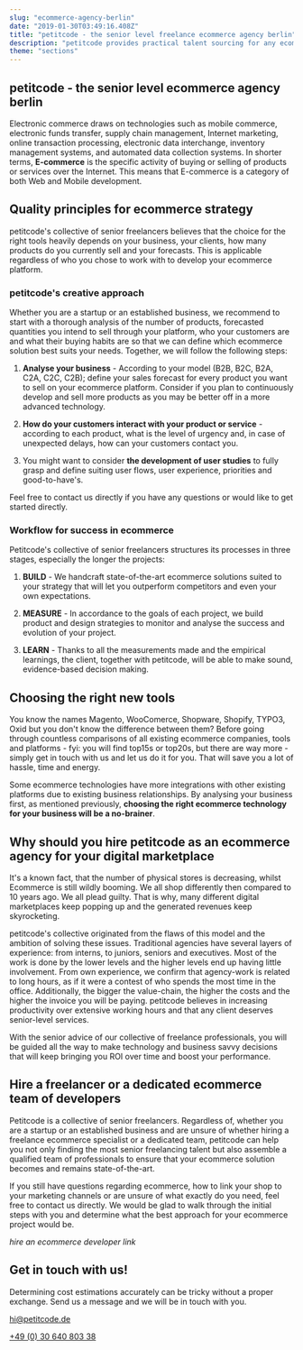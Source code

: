 ```yaml
---
slug: "ecommerce-agency-berlin"
date: "2019-01-30T03:49:16.408Z"
title: "petitcode - the senior level freelance ecommerce agency berlin"
description: "petitcode provides practical talent sourcing for any ecommerce project."
theme: "sections"
---
```


<Sections>
<Section>
<Columns contentWidth="6">
<ColumnContent>

# petitcode - the senior level ecommerce agency berlin

Electronic commerce draws on technologies such as mobile commerce, electronic funds transfer, supply chain management, Internet marketing, online transaction processing, electronic data interchange, inventory management systems, and automated data collection systems. In shorter terms, **E-commerce** is the specific activity of buying or selling of products or services over the Internet. This means that E-commerce is a category of both Web and Mobile development.

</ColumnContent>
<ColumnImage file="kyle-glenn-392519-unsplash.jpg" alt="ecommerce is a continuous process of optimization">
</ColumnImage>
</Columns>
</Section>
<Section>
<Columns reverse contentWidth="6">
<ColumnContent>

## Quality principles for ecommerce strategy

petitcode's collective of senior freelancers believes that the choice for the right tools heavily depends on your business, your clients, how many products do you currently sell and your forecasts. This is applicable regardless of who you chose to work with to develop your ecommerce platform.

</ColumnContent>
<ColumnImage file="carl-heyerdahl-181868-unsplash.jpg" alt="whether in business or ecommerce, we all search to do and achieve more">
</ColumnImage>
</Columns>

</Section>
<Section>

### petitcode's creative approach

Whether you are a startup or an established business, we recommend to start with a thorough analysis of the number of products, forecasted quantities you intend to sell through your platform, who your customers are and what their buying habits are so that we can define which ecommerce solution best suits your needs. Together, we will follow the following steps:

1.  **Analyse your business** - According to your model (B2B, B2C, B2A, C2A, C2C, C2B); define your sales forecast for every product you want to sell on your ecommerce platform. Consider if you plan to continuously develop and sell more products as you may be better off in a more advanced technology.

2.  **How do your customers interact with your product or service** - according to each product, what is the level of urgency and, in case of unexpected delays, how can your customers contact you.

3.  You might want to consider **the development of user studies** to fully grasp and define suiting user flows, user experience, priorities and good-to-have's.

Feel free to contact us directly if you have any questions or would like to get started directly.

### Workflow for success in ecommerce

Petitcode's collective of senior freelancers structures its processes in three stages, especially the longer the projects:

1.  **BUILD** - We handcraft state-of-the-art ecommerce solutions suited to your strategy that will let you outperform competitors and even your own expectations.

2.  **MEASURE** - In accordance to the goals of each project, we build product and design strategies to monitor and analyse the success and evolution of your project.

3.  **LEARN** - Thanks to all the measurements made and the empirical learnings, the client, together with petitcode, will be able to make sound, evidence-based decision making.

</Section>
<Section>
<Columns reverse contentWidth="6">
<ColumnContent>

## Choosing the right new tools

You know the names Magento, WooComerce, Shopware, Shopify, TYPO3, Oxid but you don't know the difference between them? Before going through countless comparisons of all existing ecommerce companies, tools and platforms - fyi: you will find top15s or top20s, but there are way more - simply get in touch with us and let us do it for you. That will save you a lot of hassle, time and energy.

Some ecommerce technologies have more integrations with other existing platforms due to existing business relationships. By analysing your business first, as mentioned previously, **choosing the right ecommerce technology for your business will be a no-brainer**.

</ColumnContent>
<ColumnImage file="adeolu-eletu-13086-unsplash.jpg" alt="a sound marketing analysis and ecommerce strategy will translate into solid figures">
</ColumnImage>
</Columns>
</Section>
<Section>
<Columns reverse contentWidth="6">
<ColumnContent>

## Why should you hire petitcode as an ecommerce agency for your digital marketplace

It's a known fact, that the number of physical stores is decreasing, whilst Ecommerce is still wildly booming. We all shop differently then compared to 10 years ago. We all plead guilty. That is why, many different digital marketplaces keep popping up and the generated revenues keep skyrocketing.

petitcode's collective originated from the flaws of this model and the ambition of solving these issues. Traditional agencies have several layers of experience: from interns, to juniors, seniors and executives. Most of the work is done by the lower levels and the higher levels end up having little involvement. From own experience, we confirm that agency-work is related to long hours, as if it were a contest of who spends the most time in the office. Additionally, the bigger the value-chain, the higher the costs and the higher the invoice you will be paying. petitcode believes in increasing productivity over extensive working hours and that any client deserves senior-level services.

With the senior advice of our collective of freelance professionals, you will be guided all the way to make technology and business savvy decisions that will keep bringing you ROI over time and boost your performance.

</ColumnContent>
<ColumnImage file="william-iven-19843-unsplash.jpg" alt="ecommerce is a continuous process of optimization">
</ColumnImage>
</Columns>

</Section>
<Section>
<SectionContent>
<Centered>

## Hire a freelancer or a dedicated ecommerce team of developers

Petitcode is a collective of senior freelancers. Regardless of, whether you are a startup or an established business and are unsure of whether hiring a freelance ecommerce specialist or a dedicated team, petitcode can help you not only finding the most senior freelancing talent but also assemble a qualified team of professionals to ensure that your ecommerce solution becomes and remains state-of-the-art.

If you still have questions regarding ecommerce, how to link your shop to your marketing channels or are unsure of what exactly do you need, feel free to contact us directly. We would be glad to walk through the initial steps with you and determine what the best approach for your ecommerce project would be.

*hire an ecommerce developer link*

</Centered>
</SectionContent>
</Section>


<Section inverted>
<SectionContent>
<Grid>
<div>

# Get in touch with us!

Determining cost estimations accurately can be tricky without a proper exchange. Send us a message and we will be in touch with you.

<a href="mailto:hi@petitcode.de">hi@petitcode.de</a>

<a href="tel:+493064080338">+49 (0) 30 640 803 38</a>

</div>
<ClientForm />
</Grid>
</SectionContent>
</Section>
</Sections>
